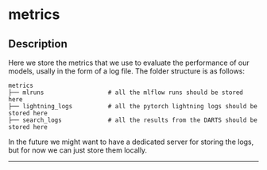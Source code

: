 # metrics
## Description
Here we store the metrics that we use to evaluate the performance of our models, usally in the form of a log file.
The folder structure is as follows:
```
metrics
├── mlruns                  # all the mlflow runs should be stored here
├── lightning_logs          # all the pytorch lightning logs should be stored here
├── search_logs             # all the results from the DARTS should be stored here

```
In the future we might want to have a dedicated server for storing the logs, but for now we can just store them locally.

---

